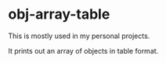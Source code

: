# obj-array-table

This is mostly used in my personal projects.

It prints out an array of objects in table format.
